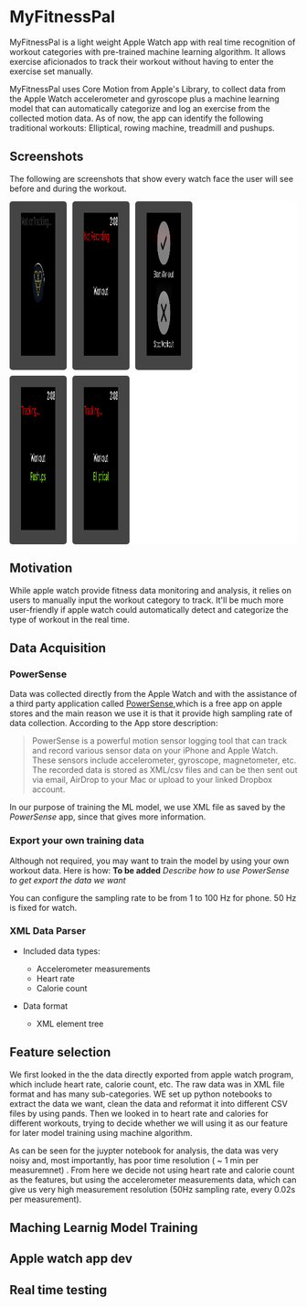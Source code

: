 # MyFitnessPal

MyFitnessPal is a light weight Apple Watch app with real time recognition of workout categories with pre-trained machine learning algorithm. It allows exercise aficionados to track their workout without having to enter the exercise set manually.

MyFitnessPal uses Core Motion from Apple's Library, to collect data from the Apple Watch accelerometer and gyroscope plus a machine learning model that can automatically categorize and log an exercise from the collected motion data. As of now, the app can identify the following traditional workouts: Elliptical, rowing machine, treadmill and pushups.

## Screenshots

The following are screenshots that show every watch face the user will see before and during the workout.

<div class="wrapper" style="display: grid; grid-template-columns: 100px 100px 100px; grid-gap: 10px; background-color: #fff; color: #444;">
<div class="box" style="background-color: #444; color: #fff; border-radius: 5px; padding: 20px; font-size: 150%;"><img src="/res/loading.jpg" alt="Loading Screen" width="200" height="250"></img></div>
<div class="box" style="background-color: #444; color: #fff; border-radius: 5px; padding: 20px; font-size: 150%;"><img src="/res/notrecording.jpg" alt="Home Screen" width="200" height="250"></img></div>
<div class="box" style="background-color: #444; color: #fff; border-radius: 5px; padding: 20px; font-size: 150%;"><img src="/res/start_stop.jpg" alt="Start or Stop Workout" width="200" height="250"></img></div>
<div class="box" style="background-color: #444; color: #fff; border-radius: 5px; padding: 20px; font-size: 150%;"><img src="/res/pushups.jpg" alt="Pushups Example" width="200" height="250"></img></div>
<div class="box" style="background-color: #444; color: #fff; border-radius: 5px; padding: 20px; font-size: 150%;"><img src="/res/elliptical.jpg" alt="Elliptical Example" width="200" height="250"></img></div>
</div>

## Motivation  
While apple watch provide fitness data monitoring and analysis, it relies on users to manually input the workout category to track. It'll be much more user-friendly if apple watch could automatically detect and categorize the type of workout in the real time.

## Data Acquisition  

### PowerSense
Data was collected directly from the Apple Watch and with the assistance of a third party application called [PowerSense](https://itunes.apple.com/us/app/powersense-motion-sensor-data-logging-tool/id1050491381?mt=8),which is a free app on apple stores and the main reason we use it is that it provide high sampling rate of data collection. According to the App store description:  

> PowerSense is a powerful motion sensor logging tool that can track and record various sensor data on your iPhone and Apple Watch. These sensors include accelerometer, gyroscope, magnetometer, etc. The recorded data is stored as XML/csv files and can be then sent out via email, AirDrop to your Mac or upload to your linked Dropbox account.  

In our purpose of training the ML model, we use XML file as saved by the *PowerSense* app, since that gives more information.


### Export your own training data  
Although not required, you may want to train the model by using your own workout data. Here is how:
**To be added** *Describe how to use PowerSense to get export the data we want*  

You can configure the sampling rate to be from 1 to 100 Hz for phone. 50 Hz is fixed for watch.

### XML Data Parser



- Included data types:  
  + Accelerometer measurements
  + Heart rate
  + Calorie count

- Data format
  + XML element tree




## Feature selection  
We first looked in the the data directly exported from apple watch program, which include heart rate, calorie count, etc. The raw data was in XML file format and has many sub-categories. WE set up python notebooks to extract the data we want, clean the data and reformat it into different CSV files by using pands. Then we looked in to heart rate and calories for different workouts, trying to decide whether we will using it as our feature for later model training using machine algorithm.   

As can be seen for the juypter notebook for analysis, the data was very noisy and, most importantly, has poor time resolution ( ~ 1 min per measuremnet) . From here we decide not using heart rate and calorie count as the features, but using the accelerometer measurements data, which can give us very high measurement resolution (50Hz sampling rate, every 0.02s per measurement).   

## Maching Learnig Model Training

## Apple watch app dev   

## Real time testing   
